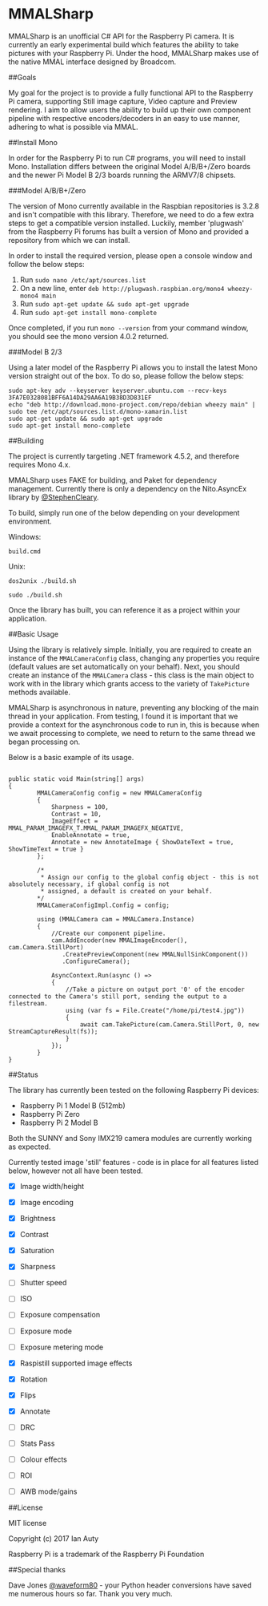 # MMALSharp

MMALSharp is an unofficial C# API for the Raspberry Pi camera. It is currently an early experimental build which features the ability to 
take pictures with your Raspberry Pi. Under the hood, MMALSharp makes use of the native MMAL interface designed by Broadcom.

##Goals

My goal for the project is to provide a fully functional API to the Raspberry Pi camera, supporting Still image capture, Video capture and Preview rendering.
I aim to allow users the ability to build up their own component pipeline with respective encoders/decoders in an easy to use manner, adhering to what is 
possible via MMAL. 

##Install Mono

In order for the Raspberry Pi to run C# programs, you will need to install Mono. Installation differs between the original Model A/B/B+/Zero boards and
the newer Pi Model B 2/3 boards running the ARMV7/8 chipsets.

###Model A/B/B+/Zero

The version of Mono currently available in the Raspbian repositories is 3.2.8 and isn't compatible with this library. Therefore, we need to do a few
extra steps to get a compatible version installed. Luckily, member 'plugwash' from the Raspberry Pi forums has built a version of Mono and provided a
repository from which we can install.

In order to install the required version, please open a console window and follow the below steps:

1. Run `sudo nano /etc/apt/sources.list`
2. On a new line, enter `deb http://plugwash.raspbian.org/mono4 wheezy-mono4 main`
3. Run `sudo apt-get update && sudo apt-get upgrade`
4. Run `sudo apt-get install mono-complete`

Once completed, if you run `mono --version` from your command window, you should see the mono version 4.0.2 returned.

###Model B 2/3

Using a later model of the Raspberry Pi allows you to install the latest Mono version straight out of the box. To do so, please follow the below steps:

```
sudo apt-key adv --keyserver keyserver.ubuntu.com --recv-keys 3FA7E0328081BFF6A14DA29AA6A19B38D3D831EF
echo "deb http://download.mono-project.com/repo/debian wheezy main" | sudo tee /etc/apt/sources.list.d/mono-xamarin.list
sudo apt-get update && sudo apt-get upgrade
sudo apt-get install mono-complete
```


##Building

The project is currently targeting .NET framework 4.5.2, and therefore requires Mono 4.x.

MMALSharp uses FAKE for building, and Paket for dependency management. Currently there is only a dependency on the Nito.AsyncEx library by 
[@StephenCleary](https://github.com/StephenCleary).

To build, simply run one of the below depending on your development environment.

Windows:

`build.cmd`

Unix:

`dos2unix ./build.sh`

`sudo ./build.sh`

Once the library has built, you can reference it as a project within your application.

##Basic Usage

Using the library is relatively simple. Initially, you are required to create an instance of the `MMALCameraConfig` class, changing any 
properties you require (default values are set automatically on your behalf). Next, you should create an instance of the
`MMALCamera` class - this class is the main object to work with in the library which grants access to the variety of `TakePicture` methods available.

MMALSharp is asynchronous in nature, preventing any blocking of the main thread in your application. From testing, I found it is important that we provide a context
for the asynchronous code to run in, this is because when we await processing to complete, we need to return to the same thread we began processing on.

Below is a basic example of its usage.

```

public static void Main(string[] args)
{
        MMALCameraConfig config = new MMALCameraConfig
        {
            Sharpness = 100,
            Contrast = 10,
            ImageEffect = MMAL_PARAM_IMAGEFX_T.MMAL_PARAM_IMAGEFX_NEGATIVE,
			EnableAnnotate = true,
			Annotate = new AnnotateImage { ShowDateText = true, ShowTimeText = true }
        };
		
		/* 
		 * Assign our config to the global config object - this is not absolutely necessary, if global config is not 
		 * assigned, a default is created on your behalf.
		*/
        MMALCameraConfigImpl.Config = config;

        using (MMALCamera cam = MMALCamera.Instance)
		{
			//Create our component pipeline. 
			cam.AddEncoder(new MMALImageEncoder(), cam.Camera.StillPort)
			   .CreatePreviewComponent(new MMALNullSinkComponent())
			   .ConfigureCamera();
			
			AsyncContext.Run(async () =>
			{
				//Take a picture on output port '0' of the encoder connected to the Camera's still port, sending the output to a filestream.
				using (var fs = File.Create("/home/pi/test4.jpg"))
				{
					await cam.TakePicture(cam.Camera.StillPort, 0, new StreamCaptureResult(fs));
				}                                        
			});   
		}
}

```

##Status

The library has currently been tested on the following Raspberry Pi devices:

* Raspberry Pi 1 Model B (512mb)
* Raspberry Pi Zero
* Raspberry Pi 2 Model B

Both the SUNNY and Sony IMX219 camera modules are currently working as expected.

Currently tested image 'still' features - code is in place for all features listed below, however not all have been tested.

- [x] Image width/height
- [x] Image encoding
- [x] Brightness
- [x] Contrast
- [x] Saturation
- [x] Sharpness
- [ ] Shutter speed
- [ ] ISO
- [ ] Exposure compensation
- [ ] Exposure mode
- [ ] Exposure metering mode
- [x] Raspistill supported image effects
- [x] Rotation
- [x] Flips
- [x] Annotate
- [ ] DRC
- [ ] Stats Pass
- [ ] Colour effects
- [ ] ROI
- [ ] AWB mode/gains



##License

MIT license 

Copyright (c) 2017 Ian Auty

Raspberry Pi is a trademark of the Raspberry Pi Foundation

##Special thanks

Dave Jones [@waveform80](https://github.com/waveform80) - your Python header conversions have saved me numerous hours so far. 
Thank you very much.
